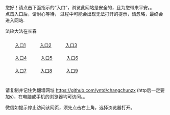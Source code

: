 您好！请点击下面指示的“入口”，浏览此网站是安全的，且为您带来平安。。 <br/>
点击入口后，请耐心等待， 过程中可能会出现无法打开的提示，请忽略，最终会进入网站. </br>

法轮大法在长春<br/>
<div style="padding:10px"><a style="margin:20px" target="_blank" href="https://d8b4y7d28aw5c.cloudfront.net/2Qpsp?rtemmzze" id="ccLink1" rel="nofollow">入口1</a> <a target="_blank" style="margin:20px" href="https://d38m2l5p71lv25.cloudfront.net/2Qpsp?veaha" id="ccLink2" rel="nofollow">入口2</a> <a style="margin:20px" target="_blank" href="https://d209kv2fx1rny.cloudfront.net/2Qpsp?adhmgih" id="ccLink3" rel="nofollow">入口3</a></div>

<div style="padding:10px" ><a style="margin:20px" target="_blank" href="https://d8b4y7d28aw5c.cloudfront.net/2Qpsp?rtemmzze" id="ccLink4" rel="nofollow">入口4</a> <a style="margin:20px" href="https://d38m2l5p71lv25.cloudfront.net/2Qpsp?veaha" target="_blank" id="ccLink5" rel="nofollow">入口5</a> <a style="margin:20px" href="https://d209kv2fx1rny.cloudfront.net/2Qpsp?adhmgih" target="_blank" id="ccLink6" rel="nofollow">入口6</a></div>

<div style="padding:10px"><a style="margin:20px" target="_blank" href="https://d8b4y7d28aw5c.cloudfront.net/2Qpsp?rtemmzze" id="ccLink7" rel="nofollow">入口7</a> <a style="margin:20px" href="https://d38m2l5p71lv25.cloudfront.net/2Qpsp?veaha" target="_blank" id="ccLink8" rel="nofollow">入口8</a> <a style="margin:20px" target="_blank" href="https://d209kv2fx1rny.cloudfront.net/2Qpsp?adhmgih" id="ccLink9" rel="nofollow">入口9</a></div>

<br/>



请复制并记住免翻墙网址 https://github.com/yntd/changchunzx (http后一定要加s)，在电脑或手机的浏览器均可访问。。<br/>

微信如提示停止访问该网页，须先点击右上角，选择浏览器打开。
